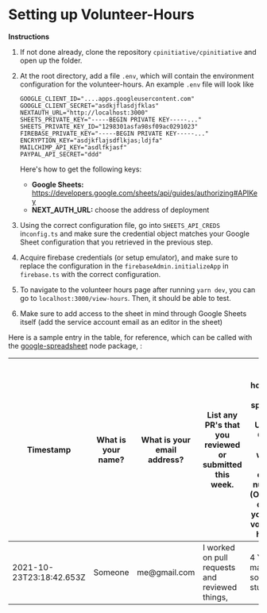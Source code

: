# Setting up Volunteer-Hours

**Instructions**

1. If not done already, clone the repository `cpinitiative/cpinitiative` and
   open up the folder.
2. At the root directory, add a file `.env`, which will contain the environment
   configuration for the volunteer-hours. An example `.env` file will look like

   ```env
   GOOGLE_CLIENT_ID="....apps.googleusercontent.com"
   GOOGLE_CLIENT_SECRET="asdkjflasdjfklas"
   NEXTAUTH_URL="http://localhost:3000"
   SHEETS_PRIVATE_KEY="-----BEGIN PRIVATE KEY-----..."
   SHEETS_PRIVATE_KEY_ID="1298301asfa98sf09ac0291023"
   FIREBASE_PRIVATE_KEY="-----BEGIN PRIVATE KEY-----..."
   ENCRYPTION_KEY="asdjkflajsdflkjas;ldjfa"
   MAILCHIMP_API_KEY="asdlfkjasf"
   PAYPAL_API_SECRET="ddd"
   ```

   Here's how to get the following keys:

   - **Google Sheets:**
     https://developers.google.com/sheets/api/guides/authorizing#APIKey
   - **NEXT_AUTH_URL:** choose the address of deployment

3. Using the correct configuration file, go into `SHEETS_API_CREDS`
   in`config.ts` and make sure the credential object matches your Google Sheet
   configuration that you retrieved in the previous step.
4. Acquire firebase credentials (or setup emulator), and make sure to replace
   the configuration in the `firebaseAdmin.initializeApp` in `firebase.ts` with
   the correct configuration.
5. To navigate to the volunteer hours page after running `yarn dev`, you can go
   to `localhost:3000/view-hours`. Then, it should be able to test.
6. Make sure to add access to the sheet in mind through Google Sheets itself
(add the service account email as an editor in the sheet)

Here is a sample entry in the table, for reference, which can be called with the
[google-spreadsheet](https://www.npmjs.com/package/google-spreadsheet) node
package, :

<table>
<tr>
<th>Timestamp</th>
<th>What is your name?</th>
<th>What is your email address?</th>
<th>List any PR's that you reviewed or submitted this week.</th>
<th>How many hours did you spend on the USACO Guide this week? Enter only a number. (Optional, only if you want volunteer hours)</th>
<th>Anything else you want to tell us? (Optional)</th>
</tr>
<tbody>
<tr>
<td>2021-10-23T23:18:42.653Z</td>
<td>Someone</td>
<td>me@gmail.com</td>
<td>I worked on pull requests and reviewed things,</td>
<td>4	Yes, I made some stuff</td>
</tr>
</tbody>
</table>
